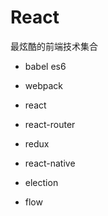 # React

最炫酷的前端技术集合

* babel es6
* webpack
* react
* react-router
* redux

* react-native
* election

* flow
